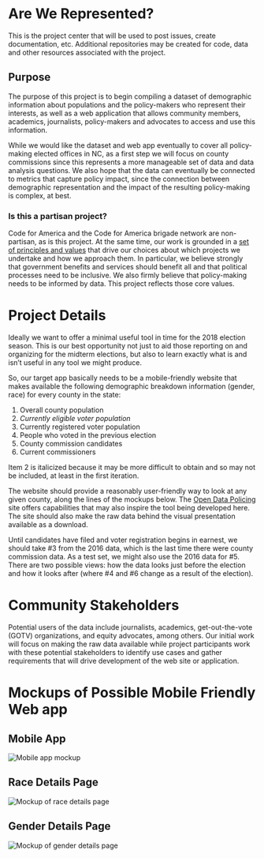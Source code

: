 # Are We Represented?
This is the project center that will be used to post issues, create documentation, etc. Additional repositories may be created for code, data and other resources associated with the project.

## Purpose 

The purpose of this project is to begin compiling a dataset of demographic information about populations and the policy-makers who represent their interests, as well as a web application that allows community members, academics, journalists, policy-makers and advocates to access and use this information.

While we would like the dataset and web app eventually to cover all policy-making elected offices in NC, as a first step we will focus on county commissions since this represents a more manageable set of data and data analysis questions. We also hope that the data can eventually be connected to metrics that capture policy impact, since the connection between demographic representation and the impact of the resulting policy-making is complex, at best.

### Is this a partisan project?

Code for America and the Code for America brigade network are non-partisan, as is this project. At the same time, our work is grounded in a [set of principles and values](https://www.codeforamerica.org/how/values) that drive our choices about which projects we undertake and how we approach them. In particular, we believe strongly that government benefits and services should benefit all and that political processes need to be inclusive. We also firmly believe that policy-making needs to be informed by data. This project reflects those core values.

# Project Details

Ideally we want to offer a minimal useful tool in time for the 2018 election season. This is our best opportunity not just to aid those reporting on and organizing for the midterm elections, but also to learn exactly what is and isn’t useful in any tool we might produce.

So, our target app basically needs to be a mobile-friendly website that makes available the following demographic breakdown information (gender, race) for every county in the state:

1. Overall county population
2. _Currently eligible voter population_
3. Currently registered voter population
4. People who voted in the previous election
5. County commission candidates
6. Current commissioners

Item 2 is italicized because it may be more difficult to obtain and so may not be included, at least in the first iteration.

The website should provide a reasonably user-friendly way to look at any given county, along the lines of the mockups below. The [Open Data Policing](https://opendatapolicing.com/) site offers capabilities that may also inspire the tool being developed here. The site should also make the raw data behind the visual presentation available as a download.

Until candidates have filed and voter registration begins in earnest, we should take #3 from the 2016 data, which is the last time there were county commission data. As a test set, we might also use the 2016 data for #5. There are two possible views: how the data looks just before the election and how it looks after (where #4 and #6 change as a result of the election).

# Community Stakeholders

Potential users of the data include journalists, academics, get-out-the-vote (GOTV) organizations, and equity advocates, among others. Our initial work will focus on making the raw data available while project participants work with these potential stakeholders to identify use cases and gather requirements that will drive development of the web site or application.

# Mockups of Possible Mobile Friendly Web app

## Mobile App
![Mobile app mockup](https://github.com/Open-NC/Are-We-Represented-Project-Center/blob/master/assets/AWR-Home.png "Mockup of mobile app")

## Race Details Page
![Mockup of race details page](https://github.com/Open-NC/Are-We-Represented-Project-Center/blob/master/assets/AWR-Race.png "Mockup of race details page")

## Gender Details Page

![Mockup of gender details page](https://github.com/Open-NC/Are-We-Represented-Project-Center/blob/master/assets/AWR-Gender.png "Mockup of gener details page")